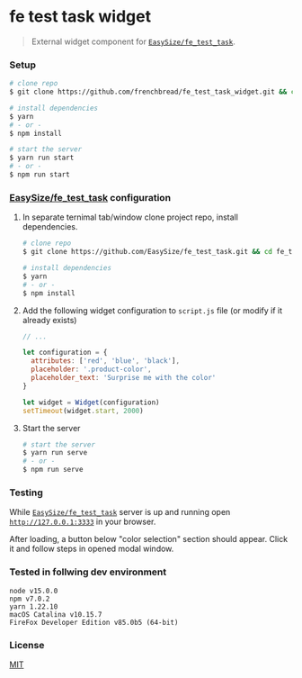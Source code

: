 # fe test task widget

> External widget component for [`EasySize/fe_test_task`](https://github.com/EasySize/fe_test_task).

### Setup

```bash
# clone repo
$ git clone https://github.com/frenchbread/fe_test_task_widget.git && cd fe_test_task_widget

# install dependencies
$ yarn
# - or -
$ npm install

# start the server
$ yarn run start
# - or -
$ npm run start
```

### [EasySize/fe_test_task](https://github.com/EasySize) configuration

1. In separate ternimal tab/window clone project repo, install dependencies.

    ```bash
    # clone repo
    $ git clone https://github.com/EasySize/fe_test_task.git && cd fe_test_task

    # install dependencies
    $ yarn
    # - or -
    $ npm install
    ```

2. Add the following widget configuration to `script.js` file (or modify if it already exists)

    ```js
    // ...

    let configuration = {
      attributes: ['red', 'blue', 'black'],
      placeholder: '.product-color',
      placeholder_text: 'Surprise me with the color'
    }

    let widget = Widget(configuration)
    setTimeout(widget.start, 2000)
    ```

3. Start the server

    ```bash
    # start the server
    $ yarn run serve
    # - or -
    $ npm run serve
    ```

### Testing

While [`EasySize/fe_test_task`](https://github.com/EasySize) server is up and running open [`http://127.0.0.1:3333`](http://127.0.0.1:3333) in your browser.

After loading, a button below "color selection" section should appear. Click it and follow steps in opened modal window.

### Tested in follwing dev environment

```
node v15.0.0
npm v7.0.2
yarn 1.22.10
macOS Catalina v10.15.7
FireFox Developer Edition v85.0b5 (64-bit)
```

### License

[MIT](https://github.com/frenchbread/fe_test_task_widget/blob/main/LICENSE)

